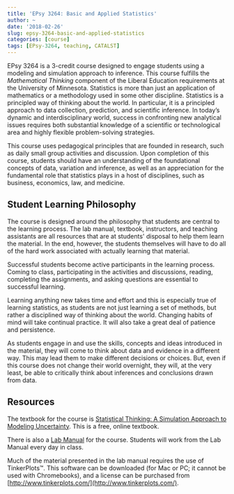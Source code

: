 ```yaml
---
title: 'EPsy 3264: Basic and Applied Statistics'
author: ~
date: '2018-02-26'
slug: epsy-3264-basic-and-applied-statistics
categories: [course]
tags: [EPsy-3264, teaching, CATALST]
---
```


EPsy 3264 is a 3-credit course designed to engage students using a modeling and simulation approach to inference. This course fulfills the *Mathematical Thinking* component of the Liberal Education requirements at the University of Minnesota. Statistics is more than just an application of mathematics or a methodology used in some other discipline. Statistics is a principled way of thinking about the world. In particular, it is a principled approach to data collection, prediction, and scientific inference. In today’s dynamic and interdisciplinary world, success in confronting new analytical issues requires both substantial knowledge of a scientific or technological area and highly flexible problem-solving strategies.

This course uses pedagogical principles that are founded in research, such as daily small group activities and discussion. Upon completion of this course, students should have an understanding of the foundational concepts of data, variation and inference, as well as an appreciation for the fundamental role that statistics plays in a host of disciplines, such as business, economics, law, and medicine.

## Student Learning Philosophy

The course is designed around the philosophy that students are central to the learning process. The lab manual, textbook, instructors, and teaching assistants are all resources that are at students' disposal to help them learn the material. In the end, however, the students themselves will have to do all of the hard work associated with actually learning that material. 

Successful students become active participants in the learning process. Coming to class, participating in the activities and discussions, reading, completing the assignments, and asking questions are essential to successful learning.

Learning anything new takes time and effort and this is especially true of learning statistics, as students are not just learning a set of methods, but rather a disciplined way of thinking about the world. Changing habits of mind will take continual practice. It will also take a great deal of patience and persistence.

As students engage in and use the skills, concepts and ideas introduced in the material, they will come to think about data and evidence in a different way. This may lead them to make different decisions or choices. But, even if this course does not change their world overnight, they will, at the very least, be able to critically think about inferences and conclusions drawn from data.

## Resources

The textbook for the course is [Statistical Thinking: A Simulation Approach to Modeling Uncertainty](https://zief0002.github.io/statistical-thinking/). This is a free, online textbook. 

There is also a [Lab Manual](https://github.com/zief0002/statistical-thinking/blob/master/statistical-thinking-v4.pdf?raw=true) for the course. Students will work from the Lab Manual every day in class.

Much of the material presented in the lab manual requires the use of TinkerPlots&trade;. This software can be downloaded (for Mac or PC; it cannot be used with Chromebooks), and a license can be purchased from [http://www.tinkerplots.com/](http://www.tinkerplots.com/).

